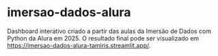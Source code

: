 # imersao-dados-alura
Dashboard interativo criado a partir das aulas da Imersão de Dados com Python da Alura em 2025.
O resultado final pode ser visualizado em https://imersao-dados-alura-tamiris.streamlit.app/.
